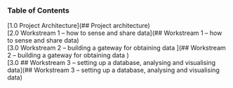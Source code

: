 ### Table of Contents  
[1.0 Project Architecture](## Project architecture)  
[2.0 Workstream 1 – how to sense and share data](## Workstream 1 – how to sense and share data)  
[3.0 Workstream 2 – building a gateway for obtaining data ](## Workstream 2 – building a gateway for obtaining data )  
[3.0 ## Workstream 3 – setting up a database, analysing and visualising data](## Workstream 3 – setting up a database, analysing and visualising data)  



